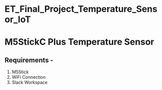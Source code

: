 # ET_Final_Project_Temperature_Sensor_IoT

# M5StickC Plus Temperature Sensor

## Requirements -
1. M5Stick
2. WiFi Connection
3. Slack Workspace
